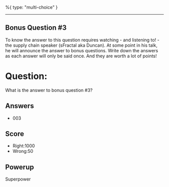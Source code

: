 %{
 type: "multi-choice"
}

---
## Bonus Question #3

To know the answer to this question requires
watching - and listening to! -
the supply chain speaker (sFractal aka Duncan).
At some point in his talk,
he will announce the answer to bonus questions.
Write down the answers as each answer will only be said once.
And they are worth a lot of points!

# Question:
What is the answer to bonus question #3?

## Answers
* 003

## Score
- Right:1000
- Wrong:50

## Powerup
Superpower
